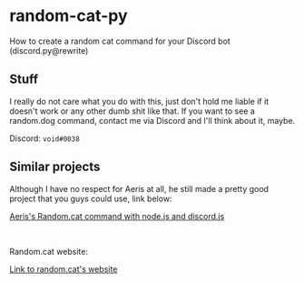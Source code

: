 # random-cat-py
How to create a random cat command for your Discord bot (discord.py@rewrite)

## Stuff
I really do not care what you do with this, just don't hold me liable if it doesn't work or any other dumb shit like that.
If you want to see a random.dog command, contact me via Discord and I'll think about it, maybe.

Discord: `void#0038`

## Similar projects
Although I have no respect for Aeris at all, he still made a pretty good project that you guys could use, link below:

[Aeris's Random.cat command with node.js and discord.js](https://github.com/aerisDoesCodes/Random-Cat)

&nbsp;

Random.cat website:

[Link to random.cat's website](https://random.cat)
